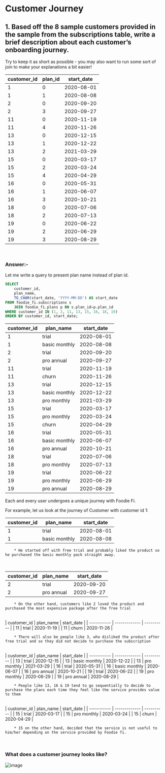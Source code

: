 # Customer Journey

## 1. Based off the 8 sample customers provided in the sample from the subscriptions table, write a brief description about each customer’s onboarding journey.

Try to keep it as short as possible - you may also want to run some sort of join to make your explanations a bit easier!

| customer_id | plan_id | start_date  |
|-------------|---------|-------------|
| 1           | 0       | 2020-08-01  |
| 1           | 1       | 2020-08-08  |
| 2           | 0       | 2020-09-20  |
| 2           | 3       | 2020-09-27  |
| 11          | 0       | 2020-11-19  |
| 11          | 4       | 2020-11-26  |
| 13          | 0       | 2020-12-15  |
| 13          | 1       | 2020-12-22  |
| 13          | 2       | 2021-03-29  |
| 15          | 0       | 2020-03-17  |
| 15          | 2       | 2020-03-24  |
| 15          | 4       | 2020-04-29  |
| 16          | 0       | 2020-05-31  |
| 16          | 1       | 2020-06-07  |
| 16          | 3       | 2020-10-21  |
| 18          | 0       | 2020-07-06  |
| 18          | 2       | 2020-07-13  |
| 19          | 0       | 2020-06-22  |
| 19          | 2       | 2020-06-29  |
| 19          | 3       | 2020-08-29  |
<br/>

### Answer:-

Let me write a query to present plan name instead of plan id.

```sql
SELECT
    customer_id,
    plan_name,
    TO_CHAR(start_date, 'YYYY-MM-DD') AS start_date
FROM foodie_fi.subscriptions s 
    JOIN foodie_fi.plans p ON s.plan_id=p.plan_id
WHERE customer_id IN (1, 2, 11, 13, 15, 16, 18, 19)
ORDER BY customer_id, start_date;
```
| customer_id | plan_name     | start_date |
| ----------- | ------------- | ---------- |
| 1           | trial         | 2020-08-01 |
| 1           | basic monthly | 2020-08-08 |
| 2           | trial         | 2020-09-20 |
| 2           | pro annual    | 2020-09-27 |
| 11          | trial         | 2020-11-19 |
| 11          | churn         | 2020-11-26 |
| 13          | trial         | 2020-12-15 |
| 13          | basic monthly | 2020-12-22 |
| 13          | pro monthly   | 2021-03-29 |
| 15          | trial         | 2020-03-17 |
| 15          | pro monthly   | 2020-03-24 |
| 15          | churn         | 2020-04-29 |
| 16          | trial         | 2020-05-31 |
| 16          | basic monthly | 2020-06-07 |
| 16          | pro annual    | 2020-10-21 |
| 18          | trial         | 2020-07-06 |
| 18          | pro monthly   | 2020-07-13 |
| 19          | trial         | 2020-06-22 |
| 19          | pro monthly   | 2020-06-29 |
| 19          | pro annual    | 2020-08-29 |


Each and every user undergoes a unique journey with Foodie Fi. 

For example, let us look at the journey of Customer with customer id 1:

| customer_id | plan_name     | start_date |
| ----------- | ------------- | ---------- |
| 1           | trial         | 2020-08-01 |
| 1           | basic monthly | 2020-08-08 |

        * He started off with free trial and probably liked the product so he purchased the basic monthly pack straight away.
<br/>

| customer_id | plan_name     | start_date |
| ----------- | ------------- | ---------- |
| 2           | trial         | 2020-09-20 |
| 2           | pro annual    | 2020-09-27 |

        * On the other hand, customers like 2 loved the product and purchased the most expensive package after the free trial

<br/>
| customer_id | plan_name     | start_date |
| ----------- | ------------- | ---------- |
| 11          | trial         | 2020-11-19 |
| 11          | churn         | 2020-11-26 |

        * There will also be people like 3, who disliked the product after free trial and so they did not decide to purchase the subscription
<br/>
| customer_id | plan_name     | start_date |
| ----------- | ------------- | ---------- |
| 13          | trial         | 2020-12-15 |
| 13          | basic monthly | 2020-12-22 |
| 13          | pro monthly   | 2021-03-29 |
| 16          | trial         | 2020-05-31 |
| 16          | basic monthly | 2020-06-07 |
| 16          | pro annual    | 2020-10-21 |
| 19          | trial         | 2020-06-22 |
| 19          | pro monthly   | 2020-06-29 |
| 19          | pro annual    | 2020-08-29 |
        
        * People like 13, 16 & 19 tend to go sequentially to decide to purchase the plans each time they feel like the service provides value to them
<br/>
| customer_id | plan_name     | start_date |
| ----------- | ------------- | ---------- |
| 15          | trial         | 2020-03-17 |
| 15          | pro monthly   | 2020-03-24 |
| 15          | churn         | 2020-04-29 |

        * 15 on the other hand, decided that the service is not useful to him/her depending on the service provided by Foodie fi.
<br/>

### What does a customer journey looks like?

![image](https://user-images.githubusercontent.com/103412614/231981572-1ad8c4c2-c6b1-4295-9837-41bd37266401.png)
